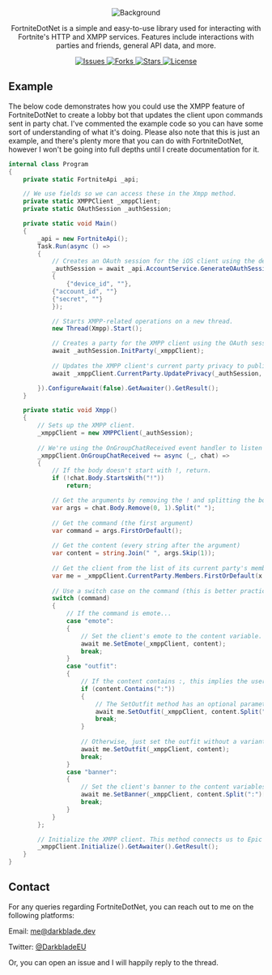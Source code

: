 <p align="center">
    <img align="center" src="https://i.ibb.co/3cwrNSJ/Fortnite-Dot-Net.png" alt="Background">
</p>
<p align="center">FortniteDotNet is a simple and easy-to-use library used for interacting with Fortnite's HTTP and XMPP services. Features include interactions with parties and friends, general API data, and more.</p>
<p align="center">
    <a href="https://github.com/DarkbladeEU/FortniteDotNet/issues">
    	<img alt="Issues" src="https://img.shields.io/github/issues/DarkbladeEU/FortniteDotNet" >
    </a>
    <a href="https://github.com/DarkbladeEU/FortniteDotNet/forks">
    	<img alt="Forks" src="https://img.shields.io/github/forks/DarkbladeEU/FortniteDotNet" >
    </a>
    <a href="https://github.com/DarkbladeEU/FortniteDotNet/stargazers">
    	<img alt="Stars" src="https://img.shields.io/github/stars/DarkbladeEU/FortniteDotNet" >
    </a>
    <a href="https://github.com/DarkbladeEU/FortniteDotNet/blob/master/LICENSE">
    	<img alt="License" src="https://img.shields.io/github/license/DarkbladeEU/FortniteDotNet" >
    </a>
</p>

## Example
The below code demonstrates how you could use the XMPP feature of FortniteDotNet to create a lobby bot that updates the client upon commands sent in party chat.
I've commented the example code so you can have some sort of understanding of what it's doing. Please also note that this is just an example, and there's plenty more that you can do with FortniteDotNet, however I won't be going into full depths until I create documentation for it.

```cs
internal class Program 
{
    private static FortniteApi _api;

    // We use fields so we can access these in the Xmpp method.
    private static XMPPClient _xmppClient;
    private static OAuthSession _authSession;

    private static void Main() 
    {
        _api = new FortniteApi();
        Task.Run(async () => 
        {
            // Creates an OAuth session for the iOS client using the device_auth grant type.
            _authSession = await _api.AccountService.GenerateOAuthSession(GrantType.DeviceAuth, AuthClient.iOS, new() 
            {
                {"device_id", ""}, 
	        {"account_id", ""}
	        {"secret", ""}
            });

            // Starts XMPP-related operations on a new thread.
            new Thread(Xmpp).Start();

            // Creates a party for the XMPP client using the OAuth session we generated earlier.
            await _authSession.InitParty(_xmppClient);
            
            // Updates the XMPP client's current party privacy to public using the OAuth session we generated earlier.
            await _xmppClient.CurrentParty.UpdatePrivacy(_authSession, new PartyPrivacy(Privacy.Public));

        }).ConfigureAwait(false).GetAwaiter().GetResult();
    }

    private static void Xmpp() 
    {
        // Sets up the XMPP client.
        _xmppClient = new XMPPClient(_authSession);
        
        // We're using the OnGroupChatReceived event handler to listen for any messages sent in the chat of the client's current party.
        _xmppClient.OnGroupChatReceived += async (_, chat) => 
        {
            // If the body doesn't start with !, return.
            if (!chat.Body.StartsWith("!"))
                return;

            // Get the arguments by removing the ! and splitting the body by a space.
            var args = chat.Body.Remove(0, 1).Split(" ");
	    
            // Get the command (the first argument)
            var command = args.FirstOrDefault();
	    
            // Get the content (every string after the argument)
            var content = string.Join(" ", args.Skip(1));
            
            // Get the client from the list of its current party's members.
            var me = _xmppClient.CurrentParty.Members.FirstOrDefault(x => x.Id == _authSession.AccountId);
            
            // Use a switch case on the command (this is better practice than if, else etc.)
            switch (command) 
            {
                // If the command is emote...
                case "emote": 
                {
                    // Set the client's emote to the content variable. Example: "!emote floss" would set the client's emote to Floss.
                    await me.SetEmote(_xmppClient, content);
                    break;
                }
                case "outfit": 
                {
                    // If the content contains :, this implies the user wants to apply a variant.
                    if (content.Contains(":")) 
                    {
                        // The SetOutfit method has an optional parameter, which we're using here. Example: "!outfit Skull Trooper:Purple Glow" would set the client's outfit to Skull Trooper, and the outfit's active variant to the Purple Glow variant.
                        await me.SetOutfit(_xmppClient, content.Split(":")[0], content.Split(":")[1]);
                        break;
                    }
    
                    // Otherwise, just set the outfit without a variant.
                    await me.SetOutfit(_xmppClient, content);
                    break;
                }
                case "banner": 
                {
                    // Set the client's banner to the content variables. Example: "!banner BRSeason01:DefaultColor02" would set the client's banner icon to the Battle Bus banner, and the client's banner color to red.
                    await me.SetBanner(_xmppClient, content.Split(":")[0], content.Split(":")[1]);
                    break;
                }
            }
        };

        // Initialize the XMPP client. This method connects us to Epic Games' XMPP services and starts listening for messages.
        _xmppClient.Initialize().GetAwaiter().GetResult();
    }
}
```

## Contact
For any queries regarding FortniteDotNet, you can reach out to me on the following platforms:

Email: <a href="mailto:me@darkblade.dev">me@darkblade.dev</a>

Twitter: <a href="https://twitter.com/DarkbladeEU">@DarkbladeEU</a>

Or, you can open an issue and I will happily reply to the thread.
